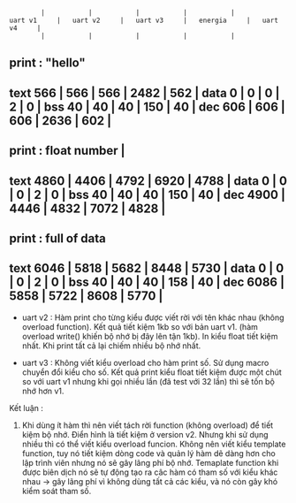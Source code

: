 			|			|			|			|			|
	uart v1		|	uart v2		| 	uart v3		|	energia		|	uart v4		|
			|			|			|			|			|

print : "hello" 
-------------------------------------------------------------------------------------------------------------------------

text  	566 		|	566		|	566		|	2482		|	562		|
data	0		|	0		|	0		|	2		|	0		|
bss	40		|	40		|	40		|	150		|	40		|
dec	606		|	606		|	606		|	2636		|	602		|
-------------------------------------------------------------------------------------------------------------------------

print : float number				|	
-------------------------------------------------------------------------------------------------------------------------

text  	4860 		|	4406		|	4792		|	6920		|	4788		|
data	0		|	0		|	0		|	2		|	0		|
bss	40		|	40		|	40		|	150		|	40		|
dec	4900		|	4446		|	4832		|	7072		|	4828		|
-------------------------------------------------------------------------------------------------------------------------

print : full of data 
-------------------------------------------------------------------------------------------------------------------------

text  	6046 		|	5818		|	5682		|	8448		|	5730		|
data	0		|	0		|	0		|	2		|	0		|
bss	40		|	40		|	40		|	158		|	40		|
dec	6086		|	5858		|	5722		|	8608		|	5770		|
-------------------------------------------------------------------------------------------------------------------------


-	uart v2 : Hàm print cho từng kiểu được viết rời với tên khác nhau (không overload function). Kết quả tiết kiệm 
	1kb so với bản uart v1. (hàm overload write() khiến bộ nhớ bị đây lên tận 1kb). In kiểu float tiết kiệm nhất. Khi
	print tất cả lại chiếm nhiều bộ nhớ nhất.

-	uart v3 : Không viết kiểu overload cho hàm print số. Sử dụng macro chuyển đổi kiểu cho số. Kết quả print kiểu 
	float tiết kiệm được một chút so với uart v1 nhưng khi gọi nhiều lần (đã test với 32 lần) thì sẽ tốn bộ nhớ hơn v1.

Kết luận :

1. Khi dùng ít hàm thì nên viết tách rời function (không overload) để tiết kiệm bộ nhớ. Điển hình là tiết kiệm ở version v2.
Nhưng khi sử dụng nhiều thì có thể viết kiểu overload funcion. Không nên viết kiểu template function, tuy nó tiết kiệm dòng 
code và quản lý hàm dẽ dàng hơn cho lập trình viên nhưng nó sẽ gây lãng phí bộ nhớ. Temaplate function khi được biên dịch nó
sẽ tự động tạo ra câc hàm có tham số với kiểu khác nhau -> gây lãng phí vì không dùng tất cả các kiểu, và nó còn gây khó kiểm
soát tham số.
